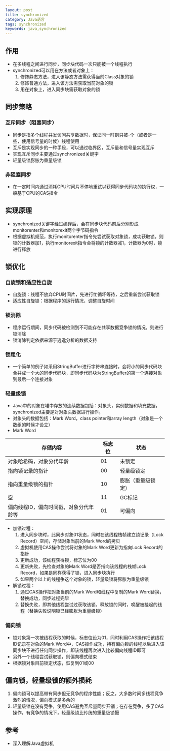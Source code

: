 ```yaml
---
layout: post
title: synchronized
category: Java语言
tags: synchronized
keywords: java,synchronized
---
```

## 作用
- 在多线程之间进行同步，同步块代码一次只能被一个线程执行
- synchronized可以用在方法或者对象上：
   1. 修饰静态方法，进入该静态方法需获得当前Class对象的锁
   2. 修饰普通方法，进入该方法需获取当前对象的锁
   3. 用在对象上，进入同步块需获取对象的锁

## 同步策略


###  互斥同步（阻塞同步）
- 同步是指多个线程并发访问共享数据时，保证同一时刻只被-个（或者是一些，使用信号量的时候）线程使用
- 互斥是实现同步的一种手段，可以通过临界区，互斥量和信号量实现互斥
- 实现互斥同步主要通过synchronized关键字
- 轻量级锁膨胀为重量级锁

### 非阻塞同步
- 在一定时间内通过消耗CPU时间片不停地重试以获得同步代码块的执行权，一般基于CPU的CAS指令



## 实现原理
- synchronized关键字经过编译后，会在同步块代码前后分别形成monitorenter和monitorexit两个字节码指令
- 根据虚拟机规范，执行monitorenter指令先尝试获取对象锁，成功获取锁，则锁的计数器加1，执行monitorexit指令会将锁的计数器减1，计数器为0时，锁进行释放

## 锁优化

### 自旋锁和适应性自旋
- 自旋锁：线程不放弃CPU时间片，先进行忙循坏等待，之后重新尝试获取锁
- 适应性自旋锁：根据程序的运行情况，调整自旋时间

### 锁消除
- 程序运行期间，同步代码被检测到不可能存在共享数据竞争锁的情况，则进行锁消除
- 锁消除判定依据来源于逃逸分析的数据支持

### 锁粗化
- 一个简单的例子如采用StringBuffer进行字符串连接时，会将小的同步代码块合并成一个大的同步代码块，即同步代码块为StringBuffer的第一个连接对象到最后一个连接对象

### 轻量级锁
- Java中的对象在堆中存放的连续数据包括：对象头，实例数据和填充数据，synchronized主要是对对象头数据进行操作。
- 对象头的数据包括：Mark Word，class pointer和array length（对象是一个数组的时候才设立）
- Mark Word

| 存储内容 | 标志位 | 状态 |
| ------- | ------- | ------- |
| 对象哈希码，对象分代年龄 | 01 | 未锁定 |
| 指向锁记录的指针 | 00 | 轻量级锁定 |
| 指向重量级锁的指针 | 10 | 膨胀（重量级锁定） |
| 空 | 11 | GC标记 |
| 偏向线程ID，偏向时间戳，对象分代年龄等 | 01 | 可偏向 |

- 加锁过程：
   1. 进入同步块时，此同步对象01状态，同时在该线程栈帧建立锁记录（Lock Record）空间，存储对象当前的Mark Word的拷贝
   2. 虚拟机使用CAS操作尝试将对象的Mark Word更新为指向Lock Record的指针
   3. 更新成功，该线程获得锁，标志位为00
   4. 更新失败，先检查对象的Mark Word是否指向该线程的栈帧Lock Record，如果是同样获得了锁，进入同步块执行
   5. 如果两个以上的线程争这个对象的锁，轻量级锁将膨胀为重量级锁
- 解锁过程：
   1. 通过CAS操作把对象当前的Mark Word和线程中复制的Mark Word替换，替换成功，同步过程完毕
   2. 替换失败，即其他线程尝试过获取该锁，释放锁的同时，唤醒被挂起的线程（替换失败说明锁已经膨胀为重量级锁）


### 偏向锁
- 锁对象第一次被线程获取的时候，标志位设为01，同时利用CAS操作把该线程ID记录在对象的Mark Word中，CAS操作成功，持有偏向锁的线程以后进入该同步块不进行任何同步操作，即该线程再次进入比较偏向线程ID即可
- 另外一个线程尝试获取锁，则偏向模式结束
- 根据锁对象目前锁定状态，恢复到01或00

## 偏向锁，轻量级锁的额外损耗
1. 偏向锁可以提高带有同步但无竞争的程序性能；反之，大多数时间多线程竞争激烈的情况，偏向模式是多余的
2. 轻量级锁在没有竞争，使用CAS避免互斥量同步开销；在存在竞争，多了CAS操作，有竞争的情况下，轻量级锁比传统的重量级锁慢

## 参考
- 深入理解Java虚拟机











